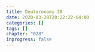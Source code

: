 ```yaml
---
title: Deuteronomy 28
date: 2020-03-28T20:22:22-04:00
categories: []
tags: []
chapter: "028"
inprogress: false
---
```


